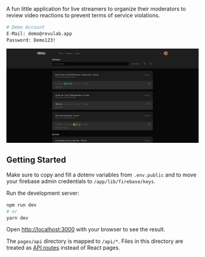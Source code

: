A fun little application for live streamers to organize their moderators to review video reactions to prevent terms of service violations.


```bash
# Demo Account
E-Mail: demo@revulab.app
Password: Demo123!
```

![Preview](public/app-demo.png)

## Getting Started

Make sure to copy and fill a dotenv variables from `.env.public` and to move your firebase admin credentials to `/app/lib/firebase/keys`.

Run the development server:

```bash
npm run dev
# or
yarn dev
```

Open [http://localhost:3000](http://localhost:3000) with your browser to see the result.

The `pages/api` directory is mapped to `/api/*`. Files in this directory are treated as [API routes](https://nextjs.org/docs/api-routes/introduction) instead of React pages.
